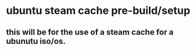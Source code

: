 # ubuntu steam cache pre-build/setup

## this will be for the use of a steam cache for a ubunutu iso/os.
